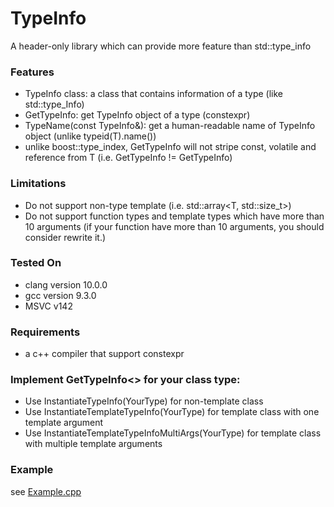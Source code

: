 # TypeInfo
A header-only library which can provide more feature than std::type_info

### Features
- TypeInfo class: a class that contains information of a type (like std::type_Info)
- GetTypeInfo<T>: get TypeInfo object of a type (constexpr)
- TypeName(const TypeInfo&): get a human-readable name of TypeInfo object (unlike typeid(T).name())
- unlike boost::type_index, GetTypeInfo<T> will not stripe const, volatile and reference from T (i.e. GetTypeInfo<const int> != GetTypeInfo<int>)

### Limitations
- Do not support non-type template (i.e. std::array<T, std::size_t>)
- Do not support function types and template types which have more than 10 arguments (if your function have more than 10 arguments, you should consider rewrite it.)

### Tested On
- clang version 10.0.0
- gcc version 9.3.0
- MSVC v142

### Requirements
- a c++ compiler that support constexpr

### Implement GetTypeInfo<> for your class type:
- Use InstantiateTypeInfo(YourType) for non-template class
- Use InstantiateTemplateTypeInfo(YourType) for template class with one template argument
- Use InstantiateTemplateTypeInfoMultiArgs(YourType) for template class with multiple template arguments

### Example
see [Example.cpp](Example.cpp)
